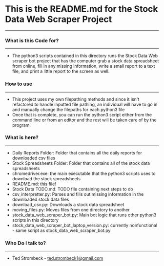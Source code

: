 # This is the README.md for the Stock Data Web Scraper Project #
----

### What is this Code for? ###
----
* The python3 scripts contained in this directory runs the Stock Data Web scraper bot project that has the computer
grab a stock data spreadsheet from online, fill in any missing information, write a small report to a text file,
and print a little report to the screen as well.

### How to use ###
----
* This project uses my own filepathing methods and since it isn't refactored to handle inputted file pathing,
an individual will have to go in and manually change the filepaths for each python3 file
* Once that is complete, you can run the python3 script either from the command line or from an editor and the 
rest will be taken care of by the program.

### What is here? ###
----
* Daily Reports Folder: Folder that contains all the daily reports for downloaded csv files
* Stock Spreadsheets Folder: Folder that contains all of the stock data spreadsheets
* chromedriver.exe: the main executable that the python3 scripts uses to download the stock spreadsheets
* README.md: this file!
* Stock Data TODO.md: TODO file containing next steps to do
* csv_interpretter.py: Parses and fills out missing information in the downloaded stock data files
* download_csv.py: Downloads a stock data spreadsheet
* moving_files.py: Moves files from one directory to another
* stock_data_web_scraper_bot.py: Main bot logic that runs other python3 scripts in this directory
* stock_data_web_scraper_bot_laptop_version.py: currently nonfunctional - same script as stock_data_web_scraper_bot.py

### Who Do I talk to? ###
----
* Ted Strombeck - <ted.strombeck1@gmail.com>